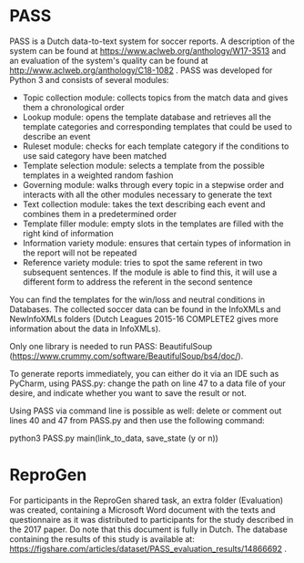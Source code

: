# PASS
PASS is a Dutch data-to-text system for soccer reports. A description of the system can be found at https://www.aclweb.org/anthology/W17-3513 and an evaluation of the system's quality can be found at http://www.aclweb.org/anthology/C18-1082 . PASS was developed for Python 3 and consists of several modules:

- Topic collection module: collects topics from the match data and gives them a chronological order
- Lookup module: opens the template database and retrieves all the template categories and corresponding templates that could be used to describe an event
- Ruleset module: checks for each template category if the conditions to use said category have been matched
- Template selection module: selects a template from the possible templates in a weighted random fashion
- Governing module: walks through every topic in a stepwise order and interacts with all the other modules necessary to generate the text
- Text collection module: takes the text describing each event and combines them in a predetermined order
- Template filler module: empty slots in the templates are filled with the right kind of information
- Information variety module: ensures that certain types of information in the report will not be repeated
- Reference variety module: tries to spot the same referent in two subsequent sentences. If the module is able to find this, it will use
a different form to address the referent in the second sentence

You can find the templates for the win/loss and neutral conditions in Databases. The collected soccer data can be found in the InfoXMLs and NewInfoXMLs folders (Dutch Leagues 2015-16 COMPLETE2 gives more information about the data in InfoXMLs).

Only one library is needed to run PASS: BeautifulSoup (https://www.crummy.com/software/BeautifulSoup/bs4/doc/).

To generate reports immediately, you can either do it via an IDE such as PyCharm, using PASS.py: change the path on line 47 to a data file of your desire, and indicate whether you want to save the result or not. 

Using PASS via command line is possible as well: delete or comment out lines 40 and 47 from PASS.py and then use the following command:

python3 PASS.py main(link_to_data, save_state (y or n))

# ReproGen

For participants in the ReproGen shared task, an extra folder (Evaluation) was created, containing a Microsoft Word document with the texts and questionnaire as it was distributed to participants for the study described in the 2017 paper. Do note that this document is fully in Dutch. The database containing the results of this study is available at: https://figshare.com/articles/dataset/PASS_evaluation_results/14866692 .
